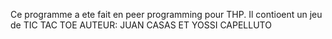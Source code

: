 Ce programme a ete fait en peer programming pour THP.
Il contioent un jeu de TIC TAC TOE
AUTEUR: JUAN CASAS ET YOSSI CAPELLUTO
